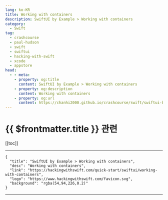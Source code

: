 ```yaml
---
lang: ko-KR
title: Working with containers
description: SwiftUI by Example > Working with containers
category:
  - Swift
tag: 
  - crashcourse
  - paul-hudson
  - swift
  - swiftui
  - hacking-with-swift
  - xcode
  - appstore
head:
  - - meta:
    - property: og:title
      content: SwiftUI by Example > Working with containers
    - property: og:description
      content: Working with containers
    - property: og:url
      content: https://chanhi2000.github.io/crashcourse/swift/swiftui-by-example/12-containers/working-with-containers.html
---
```


# {{ $frontmatter.title }} 관련

[[toc]]

---

```component VPCard
{
  "title": "SwiftUI by Example > Working with containers",
  "desc": "Working with containers",
  "link": "https://hackingwithswift.com/quick-start/swiftui/working-with-containers",
  "logo": "https://www.hackingwithswift.com/favicon.svg",
  "background": "rgba(54,94,226,0.2)"
}
```

---

<TagLinks />